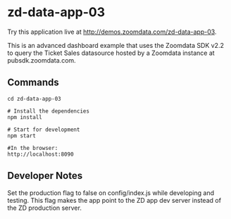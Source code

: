 # zd-data-app-03

Try this application live at http://demos.zoomdata.com/zd-data-app-03. 

This is an advanced dashboard example that uses the Zoomdata SDK v2.2 to query the Ticket Sales datasource hosted by a Zoomdata instance at pubsdk.zoomdata.com.

## Commands

```
cd zd-data-app-03

# Install the dependencies
npm install

# Start for development
npm start

#In the browser:
http://localhost:8090
```

## Developer Notes

Set the production flag to false on config/index.js while developing and testing.  This flag makes the app point to the ZD app dev server instead of the ZD production server. 

